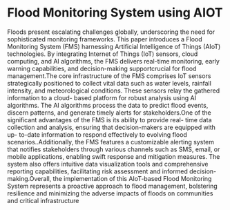 # Flood Monitoring System using AIOT
Floods present escalating challenges globally, underscoring the need for sophisticated
monitoring frameworks. This paper introduces a Flood Monitoring System (FMS)
harnessing Artificial Intelligence of Things (AIoT) technologies. By integrating
Internet of Things (IoT) sensors, cloud computing, and AI algorithms, the FMS delivers
real-time monitoring, early warning capabilities, and decision-making supportcrucial
for flood management.The core infrastructure of the FMS comprises IoT sensors
strategically positioned to collect vital data such as water levels, rainfall intensity, and
meteorological conditions. These sensors relay the gathered information to a cloud-
based platform for robust analysis using AI algorithms. The AI algorithms process the
data to predict flood events, discern patterns, and generate timely alerts for
stakeholders.One of the significant advantages of the FMS is its ability to provide real-
time data collection and analysis, ensuring that decision-makers are equipped with up-
to-date information to respond effectively to evolving flood scenarios..Additionally,
the FMS features a customizable alerting system that notifies stakeholders through
various channels such as SMS, email, or mobile applications, enabling swift response
and mitigation measures. The system also offers intuitive data visualization tools and
comprehensive reporting capabilities, facilitating risk assessment and informed
decision-making.Overall, the implementation of this AIoT-based Flood Monitoring
System represents a proactive approach to flood management, bolstering resilience and
minimizing the adverse impacts of floods on communities and critical infrastructure
